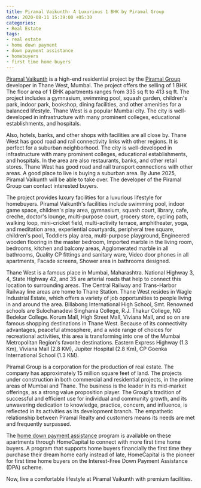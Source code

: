 ```yaml
---
title: Piramal Vaikunth- A Luxurious 1 BHK by Piramal Group
date: 2020-08-11 15:39:00 +05:30
categories:
- Real Estate
tags:
- real estate
- home down payment
- down payment assistance
- homebuyers
- first time home buyers
---
```


[Piramal Vaikunth](https://homecapital.in/property/409/piramal-vaikunth-1-bhk) is a high-end residential project by the [Piramal Group](https://homecapital.in/offering/developer/piramal-realty) developer in Thane West, Mumbai. The project offers the selling of 1 BHK The floor area of 1 BHK apartments ranges from 335 sq ft to 413 sq ft. The project includes a gymnasium, swimming pool, squash garden, children's park, indoor park, bookshop, dining facilities, and other amenities for a balanced lifestyle. Thane West is a popular Mumbai city. The city is well-developed in infrastructure with many prominent colleges, educational establishments, and hospitals.

Also, hotels, banks, and other shops with facilities are all close by. Thane West has good road and rail connectivity links with other regions. It is perfect for a suburban neighborhood. The city is well-developed in infrastructure with many prominent colleges, educational establishments, and hospitals. In the area are also restaurants, banks, and other retail stores. Thane West has good road and rail transport connections with other areas. A good place to live is buying a suburban area. By June 2025, Piramal Vaikunth will be able to take over. The developer of the Piramal Group can contact interested buyers.

The project provides luxury facilities for a luxurious lifestyle for homebuyers. Piramal Vaikunth's facilities include swimming pool, indoor game space, children's play area, gymnasium, squash court, library, cafe, creche, doctor's lounge, multi-purpose court, grocery store, cycling path, walking loop, mini-cricket field, multi-activity terrace, amphitheater, yoga, and meditation area, experiential courtyards, peripheral tree square, children's pool, Toddlers play area, multi-purpose playground,  Engineered wooden flooring in the master bedroom, Imported marble in the living room, bedrooms, kitchen and balcony areas, Agglomerated marble in all bathrooms, Quality CP fittings and sanitary ware, Video door phones in all apartments, Facade screens, Shower area in bathrooms designed.

Thane West is a famous place in Mumbai, Maharashtra. National Highway 3, 4, State Highway 42, and 35 are arterial roads that help to connect this location to surrounding areas. The Central Railway and Trans-Harbor Railway line areas are home to Thane Station. Thane West resides in Wagle Industrial Estate, which offers a variety of job opportunities to people living in and around the area. Billabong International High School, Smt. Renowned schools are Sulochanadevi Singhania College, R.J. Thakur College, NG Bedekar College. Korum Mall, High Street Mall, Viviana Mall, and so on are famous shopping destinations in Thane West. Because of its connectivity advantages, peaceful atmosphere, and a wide range of choices for recreational activities, this area is transforming into one of the Mumbai Metropolitan Region's favorite destinations. Eastern Express Highway (1.3 Km), Viviana Mall (2.8 KM), Jupiter Hospital (2.8 Km), CP Goenka International School (1.3 KM).

Piramal Group is a corporation for the production of real estate. The company has approximately 15 million square feet of land. The projects under construction in both commercial and residential projects, in the prime areas of Mumbai and Thane. The business is the leader in its mid-market offerings, as a strong value proposition player. The Group's tradition of successful and efficient use for individual and community growth, and its unwavering dedication to knowledge, practice, concern, and influence, is reflected in its activities as its development branch. The empathetic relationship between Piramal Realty and customers means its needs are met and frequently surpassed.



The [home down payment assistance](https://homecapital.in/program) program is available on these apartments through HomeCapital to connect with more first time home buyers. A program that supports home buyers financially the first time they purchase their dream home early instead of late, HomeCapital is the pioneer for first time home buyers on the Interest-Free Down Payment Assistance (DPA) scheme. 

Now, live a comfortable lifestyle at Piramal Vaikunth with premium facilities.

